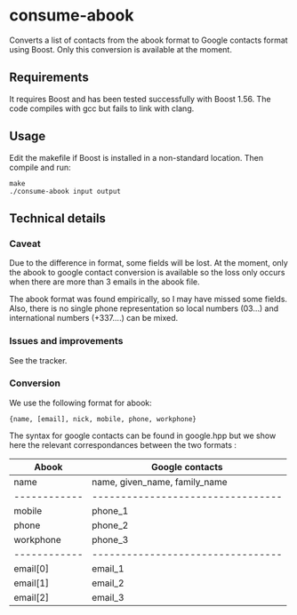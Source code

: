 consume-abook
=============

Converts a list of contacts from the abook format to Google contacts format
using Boost. Only this conversion is available at the moment.

## Requirements

It requires Boost and has been tested successfully with Boost 1.56.
The code compiles with gcc but fails to link with clang.

## Usage

Edit the makefile if Boost is installed in a non-standard location. Then compile
and run:
    
    make
    ./consume-abook input output

## Technical details
### Caveat
Due to the difference in format, some fields will be lost. At the moment, only
the abook to google contact conversion is available so the loss only occurs
when there are more than 3 emails in the abook file.

The abook format was found empirically, so I may have missed some fields. Also,
there is no single phone representation so local numbers (03...) and
international numbers (+337....) can be mixed.

### Issues and improvements
See the tracker.

### Conversion
We use the following format for abook:

    {name, [email], nick, mobile, phone, workphone}

The syntax for google contacts can be found in google.hpp but we show here the
relevant correspondances between the two formats :

   | Abook     | Google contacts                |
   ------------|---------------------------------
   | name      | name, given_name, family_name  |
   ------------|---------------------------------
   | mobile    | phone_1                        |
   | phone     | phone_2                        |
   | workphone | phone_3                        |
   ------------|---------------------------------
   | email[0]  | email_1                        |
   | email[1]  | email_2                        |
   | email[2]  | email_3                        |



